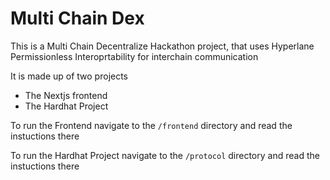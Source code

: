 # Multi Chain Dex

This is a Multi Chain Decentralize Hackathon project, that uses Hyperlane Permissionless Interoprtability for interchain communication

It is made up of two projects

- The Nextjs frontend
- The Hardhat Project

To run the Frontend navigate to the `/frontend` directory and read the instuctions there

To run the Hardhat Project navigate to the `/protocol` directory and read the instuctions there
